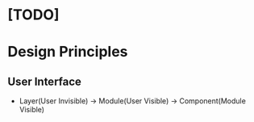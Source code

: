 # [TODO]

# Design Principles
## User Interface
- Layer(User Invisible) -> Module(User Visible) -> Component(Module Visible)